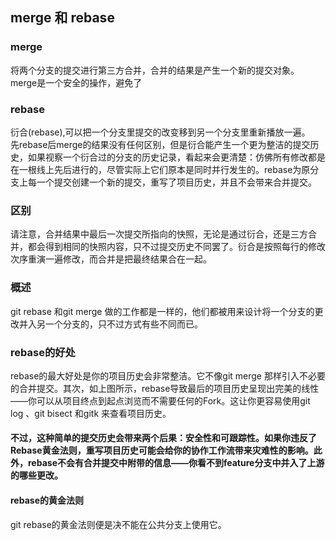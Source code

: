 ## merge 和 rebase
### merge
将两个分支的提交进行第三方合并，合并的结果是产生一个新的提交对象。  
merge是一个安全的操作，避免了
### rebase
衍合(rebase),可以把一个分支里提交的改变移到另一个分支里重新播放一遍。  
先rebase后merge的结果没有任何区别，但是衍合能产生一个更为整洁的提交历史，如果视察一个衍合过的分支的历史记录，看起来会更清楚：仿佛所有修改都是在一根线上先后进行的，尽管实际上它们原本是同时并行发生的。rebase为原分支上每一个提交创建一个新的提交，重写了项目历史，并且不会带来合并提交。

### 区别
请注意，合并结果中最后一次提交所指向的快照，无论是通过衍合，还是三方合并，都会得到相同的快照内容，只不过提交历史不同罢了。衍合是按照每行的修改次序重演一遍修改，而合并是把最终结果合在一起。

### 概述
git rebase 和git merge 做的工作都是一样的，他们都被用来设计将一个分支的更改并入另一个分支的，只不过方式有些不同而已。

### rebase的好处
rebase的最大好处是你的项目历史会非常整洁。它不像git merge 那样引入不必要的合并提交。其次，如上图所示，rebase导致最后的项目历史呈现出完美的线性——你可以从项目终点到起点浏览而不需要任何的Fork。这让你更容易使用git log 、git bisect 和gitk 来查看项目历史。

#### 不过，这种简单的提交历史会带来两个后果：安全性和可跟踪性。如果你违反了Rebase黄金法则，重写项目历史可能会给你的协作工作流带来灾难性的影响。此外，rebase不会有合并提交中附带的信息——你看不到feature分支中并入了上游的哪些更改。

#### rebase的黄金法则
git rebase的黄金法则便是决不能在公共分支上使用它。
